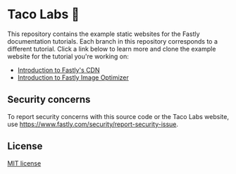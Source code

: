 # Taco Labs :taco:

This repository contains the example static websites for the Fastly documentation tutorials. Each branch in this repository corresponds to a different tutorial. Click a link below to learn more and clone the example website for the tutorial you're working on:

- [Introduction to Fastly's CDN](https://github.com/fastly/tacolabs/tree/fastly-cdn) 
- [Introduction to Fastly Image Optimizer](https://github.com/fastly/tacolabs/tree/fastly-io) 

## Security concerns

To report security concerns with this source code or the Taco Labs website, use https://www.fastly.com/security/report-security-issue.

## License

[MIT license](/LICENSE)
